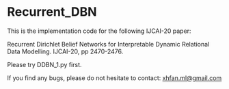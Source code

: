 # Recurrent_DBN

This is the implementation code for the following IJCAI-20 paper:

Recurrent Dirichlet Belief Networks for Interpretable Dynamic Relational Data Modelling. IJCAI-20, pp 2470-2476.

Please try DDBN_1.py first. 

If you find any bugs, please do not hesitate to contact: xhfan.ml@gmail.com

